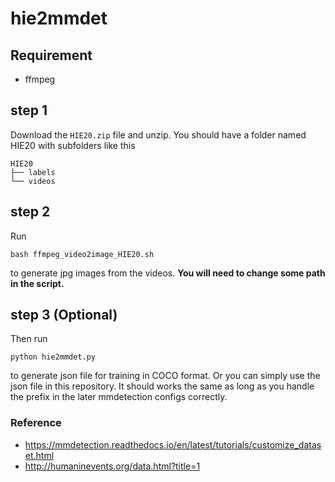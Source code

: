 # hie2mmdet


## Requirement

- ffmpeg

## step 1

Download the `HIE20.zip` file and unzip. You should have a folder named HIE20 with subfolders like this

```
HIE20
├── labels
└── videos
```

## step 2

Run 

```
bash ffmpeg_video2image_HIE20.sh
```

to generate jpg images from the videos. **You will need to change some path in the script.**

## step 3 (Optional)

Then run

```
python hie2mmdet.py
``` 

to generate json file for training in COCO format. Or you can simply use the json file in this repository. It should works the same as long as you handle the prefix in the later mmdetection configs correctly.


### Reference
- https://mmdetection.readthedocs.io/en/latest/tutorials/customize_dataset.html
- http://humaninevents.org/data.html?title=1

